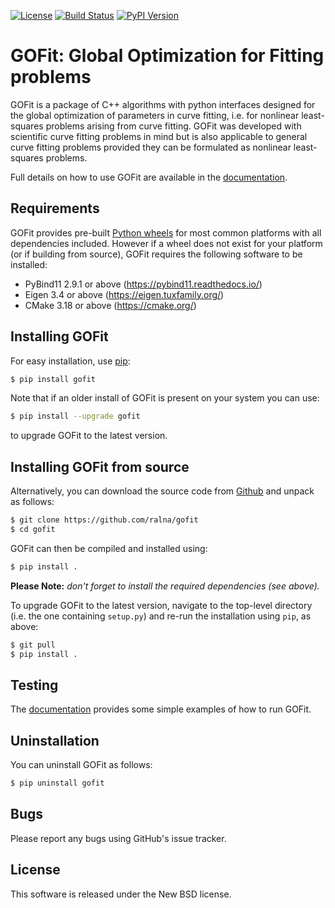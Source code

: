 
[![License](https://img.shields.io/badge/License-BSD_3--Clause-blue.svg)](https://opensource.org/licenses/BSD-3-Clause)
[![Build Status](https://img.shields.io/github/actions/workflow/status/ralna/gofit/test.yml?branch=master)](https://github.com/ralna/gofit/actions/workflows/test.yml)
[![PyPI Version](https://img.shields.io/pypi/v/gofit.svg)](https://pypi.python.org/pypi/gofit)

GOFit: Global Optimization for Fitting problems
===============================================

GOFit is a package of C++ algorithms with python interfaces designed for the global optimization of parameters in curve fitting, i.e. for nonlinear least-squares problems arising from curve fitting. GOFit was developed with scientific curve fitting problems in mind but is also applicable to general curve fitting problems provided they can be formulated as nonlinear least-squares problems.

Full details on how to use GOFit are available in the [documentation](https://ralna.github.io/GOFit/).

Requirements
------------
GOFit provides pre-built [Python wheels](https://realpython.com/python-wheels/) for most common platforms with all dependencies included. However if a wheel does not exist for your platform (or if building from source), GOFit requires the following software to be installed:

* PyBind11 2.9.1 or above (<https://pybind11.readthedocs.io/>)
* Eigen 3.4 or above (<https://eigen.tuxfamily.org/>)
* CMake 3.18 or above (<https://cmake.org/>)

Installing GOFit
----------------
For easy installation, use [pip](http://www.pip-installer.org/):

```bash
$ pip install gofit
```

Note that if an older install of GOFit is present on your system you can use:

```bash
$ pip install --upgrade gofit
```

to upgrade GOFit to the latest version.

Installing GOFit from source
----------------------------
Alternatively, you can download the source code from [Github](https://github.com/ralna/gofit) and unpack as follows:

```bash
$ git clone https://github.com/ralna/gofit
$ cd gofit
```

GOFit can then be compiled and installed using:

```bash
$ pip install .
```

**Please Note:** *don't forget to install the required dependencies (see above).*

To upgrade GOFit to the latest version, navigate to the top-level directory (i.e. the one containing `setup.py`) and re-run the installation using `pip`, as above:

```bash
$ git pull
$ pip install .
```

Testing
-------
The [documentation](https://ralna.github.io/GOFit/) provides some simple examples of how to run GOFit.

Uninstallation
--------------
You can uninstall GOFit as follows:

```bash
$ pip uninstall gofit
```

Bugs
----
Please report any bugs using GitHub's issue tracker.

License
-------
This software is released under the New BSD license.
